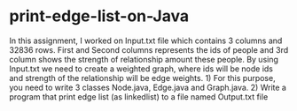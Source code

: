 # print-edge-list-on-Java
In this assignment, I worked on Input.txt file which contains 3 columns and 32836 rows. First and Second columns represents the ids of people and 3rd column shows the strength of relationship amount these people. By using Input.txt we need to create a weighted graph, where ids will be node ids and strength of the relationship will be edge weights. 1) For this purpose, you need to write 3 classes Node.java, Edge.java and Graph.java. 2) Write a program that print edge list (as linkedlist) to a file named Output.txt file 
